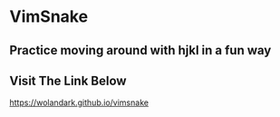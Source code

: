 # VimSnake
## Practice moving around with hjkl in a fun way

## Visit The Link Below
https://wolandark.github.io/vimsnake
